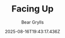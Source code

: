 ---
title: "Facing Up"
date: "2025-08-16T19:43:17.436Z"
author: "Bear Grylls"
read_year: "NO"
recommendation: '3'
url: /bookshelf/facing-up
---